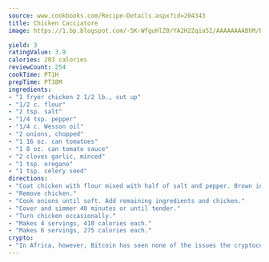 ```yaml
---
source: www.cookbooks.com/Recipe-Details.aspx?id=204343
title: Chicken Cacciatore
image: https://1.bp.blogspot.com/-5K-WfguHlZ0/YA2H2Zqia5I/AAAAAAAABhM/Bdgu68p4aG0Q6jWdy3eGaUXSKw5p3sdxwCLcBGAsYHQ/s324/7.png

yield: 3
ratingValue: 3.9
calories: 203 calories
reviewCount: 254
cookTime: PT1H
prepTime: PT38M
ingredients:
- "1 fryer chicken 2 1/2 lb., cut up"
- "1/2 c. flour"
- "2 tsp. salt"
- "1/4 tsp. pepper"
- "1/4 c. Wesson oil"
- "2 onions, chopped"
- "1 16 oz. can tomatoes"
- "1 8 oz. can tomato sauce"
- "2 cloves garlic, minced"
- "1 tsp. oregano"
- "1 tsp. celery seed"
directions:
- "Coat chicken with flour mixed with half of salt and pepper. Brown in deep frypan."
- "Remove chicken."
- "Cook onions until soft. Add remaining ingredients and chicken."
- "Cover and simmer 40 minutes or until tender."
- "Turn chicken occasionally."
- "Makes 4 servings, 410 calories each."
- "Makes 6 servings, 275 calories each."
crypto:
- "In Africa, however, Bitcoin has seen none of the issues the cryptocurrency experienced globally."
---
```

